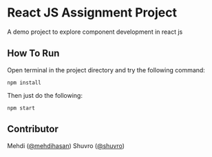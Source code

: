 React JS Assignment Project
===========================

A demo project to explore component development in react js

How To Run
----------

Open terminal in the project directory and try the following command:

`npm install`

Then just do the following:

`npm start`

Contributor
------------
Mehdi ([@mehdihasan](https://github.com/mehdihasan))
Shuvro ([@shuvro](https://github.com/asaduzzaman-shuvro))